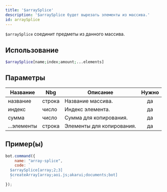 ```yaml
---
title: '$arraySplice'
description: '$arraySplice будет вырезать элементы из массива.'
id: arraySplice
---
```


`$arraySplice` соединит предметы из данного массива.

## Использование

```php
$arraySplice[name;index;amount;...elements]
```

## Параметры

| Название    | Nbg    | Описание                  | Нужно |
| ----------- | ------ | ------------------------- |:-----:|
| название    | строка | Название массива.         |  да   |
| индекс      | число  | Индекс элемента.          |  да   |
| сумма       | число  | Сумма для копирования.    |  да   |
| ...элементы | строка | Элементы для копирования. |  да   |

## Пример(ы)

```javascript
bot.command({
    name: "array-splice",
    code: `
  $arraySplice[array;2;3]
  $createArray[array;aoi.js;akarui;documents;bot]
  `
});
```